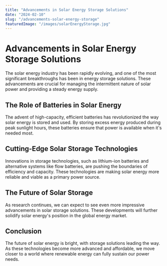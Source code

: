 ```yaml
---
title: "Advancements in Solar Energy Storage Solutions"
date: "2024-02-10"
slug: "/advancements-solar-energy-storage"
featuredImage: "/images/solarEnergyStorage.jpg"
---
```


# Advancements in Solar Energy Storage Solutions

The solar energy industry has been rapidly evolving, and one of the most significant breakthroughs has been in energy storage solutions. These advancements are crucial for managing the intermittent nature of solar power and providing a steady energy supply.

## The Role of Batteries in Solar Energy

The advent of high-capacity, efficient batteries has revolutionized the way solar energy is stored and used. By storing excess energy produced during peak sunlight hours, these batteries ensure that power is available when it's needed most.

## Cutting-Edge Solar Storage Technologies

Innovations in storage technologies, such as lithium-ion batteries and alternative systems like flow batteries, are pushing the boundaries of efficiency and capacity. These technologies are making solar energy more reliable and viable as a primary power source.

## The Future of Solar Storage

As research continues, we can expect to see even more impressive advancements in solar storage solutions. These developments will further solidify solar energy's position in the global energy market.

## Conclusion

The future of solar energy is bright, with storage solutions leading the way. As these technologies become more advanced and affordable, we move closer to a world where renewable energy can fully sustain our power needs.


